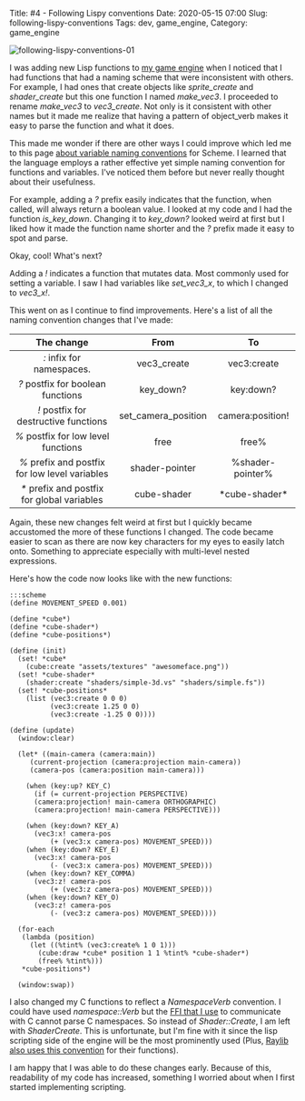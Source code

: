 Title: #4 - Following Lispy conventions
Date: 2020-05-15 07:00
Slug: following-lispy-conventions
Tags: dev, game_engine, 
Category: game_engine

   ![following-lispy-conventions-01]({attach}/images/following-lispy-conventions-01.png)

   I was adding new Lisp functions to [my game engine](https://github.com/accidentalrebel/Rebel-Game-Engine) when I noticed that I had functions that had a naming scheme that were inconsistent with others. For example, I had ones that create objects like *sprite_create* and *shader_create* but this one function I named *make_vec3*. I proceeded to rename *make_vec3* to *vec3_create*. Not only is it consistent with other names but it made me realize that having a pattern of object_verb makes it easy to parse the function and what it does. 

   This made me wonder if there are other ways I could improve which led me to this page [about variable naming conventions](http://community.schemewiki.org/?variable-naming-convention) for Scheme. I learned that the language employs a rather effective yet simple naming convention for functions and variables. I've noticed them before but never really thought about their usefulness. 
   
   For example, adding a *?* prefix easily indicates that the function, when called, will always return a boolean value. I looked at my code and I had the function *is_key_down*. Changing it to *key_down?* looked weird at first but I liked how it made the function name shorter and the *?* prefix made it easy to spot and parse.

   Okay, cool! What's next?

   Adding a *!* indicates a function that mutates data. Most commonly used for setting a variable. I saw I had variables like *set_vec3_x*, to which I changed to *vec3_x!*.

   This went on as I continue to find improvements. Here's a list of all the naming convention changes that I've made:

   | **The change**                                 | **From**              | **To**             |
   | :--------------------------------------------: | :-------------------: | :----------------: |
   | *:* infix for namespaces.                      | vec3_create           | vec3:create        |
   | *?* postfix for boolean functions              | key_down?             | key:down?          |
   | *!* postfix for destructive functions          | set_camera_position   | camera:position!   |
   | *%* postfix for low level functions            | free                  | free%              |
   | *%* prefix and postfix for low level variables | shader-pointer        | %shader-pointer%   |
   | *\** prefix and postfix for global variables   | cube-shader           | \*cube-shader\*    |

   Again, these new changes felt weird at first but I quickly became accustomed the more of these functions I changed. The code became easier to scan as there are now key characters for my eyes to easily latch onto. Something to appreciate especially with multi-level nested expressions.

   Here's how the code now looks like with the new functions:
   
	:::scheme
	(define MOVEMENT_SPEED 0.001)

	(define *cube*)
	(define *cube-shader*)
	(define *cube-positions*)

	(define (init)
	  (set! *cube*
		(cube:create "assets/textures" "awesomeface.png"))
	  (set! *cube-shader*
		(shader:create "shaders/simple-3d.vs" "shaders/simple.fs"))
	  (set! *cube-positions*
		(list (vec3:create 0 0 0)
			  (vec3:create 1.25 0 0)
			  (vec3:create -1.25 0 0))))

	(define (update)
	  (window:clear)

	  (let* ((main-camera (camera:main))
		 (current-projection (camera:projection main-camera))
		 (camera-pos (camera:position main-camera)))

		(when (key:up? KEY_C)
		  (if (= current-projection PERSPECTIVE)
		  (camera:projection! main-camera ORTHOGRAPHIC)
		  (camera:projection! main-camera PERSPECTIVE)))

		(when (key:down? KEY_A)
		  (vec3:x! camera-pos
			  (+ (vec3:x camera-pos) MOVEMENT_SPEED)))
		(when (key:down? KEY_E)
		  (vec3:x! camera-pos
			  (- (vec3:x camera-pos) MOVEMENT_SPEED)))
		(when (key:down? KEY_COMMA)
		  (vec3:z! camera-pos
			  (+ (vec3:z camera-pos) MOVEMENT_SPEED)))
		(when (key:down? KEY_O)
		  (vec3:z! camera-pos
			  (- (vec3:z camera-pos) MOVEMENT_SPEED))))

	  (for-each
	   (lambda (position)
		 (let ((%tint% (vec3:create% 1 0 1)))
		   (cube:draw *cube* position 1 1 %tint% *cube-shader*)
		   (free% %tint%)))
	   *cube-positions*)

	  (window:swap))

   
   I also changed my C functions to reflect a *NamespaceVerb* convention. I could have used *namespace::Verb* but the [FFI that I use](http://wiki.call-cc.org/eggref/5/bind) to communicate with C cannot parse C namespaces. So instead of *Shader::Create*, I am left with *ShaderCreate*. This is unfortunate, but I'm fine with it since the lisp scripting side of the engine will be the most prominently used (Plus, [Raylib also uses this convention](https://www.raylib.com/examples.html) for their functions).

   I am happy that I was able to do these changes early. Because of this, readability of my code has increased, something I worried about when I first started implementing scripting.
